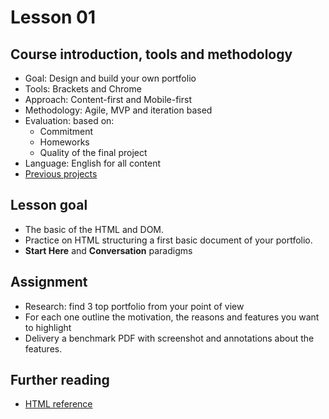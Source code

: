# Lesson 01

## Course introduction, tools and methodology

- Goal: Design and build your own portfolio
- Tools: Brackets and Chrome
- Approach: Content-first and Mobile-first
- Methodology: Agile, MVP and iteration based
- Evaluation: based on:
    - Commitment
    - Homeworks
    - Quality of the final project
- Language: English for all content
- [Previous projects](https://github.com/Prototypon/IED-2015-16-3rd-class) 


## Lesson goal

- The basic of the HTML and DOM.
- Practice on HTML structuring a first basic document of your portfolio.
- **Start Here** and **Conversation** paradigms


## Assignment

- Research: find 3 top portfolio from your point of view
- For each one outline the motivation, the reasons and features you want to highlight
- Delivery a benchmark PDF with screenshot and annotations about the features.


## Further reading

- [HTML reference](https://developer.mozilla.org/en/docs/Web/HTML/Element)
